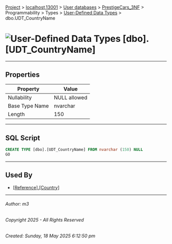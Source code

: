 #### 

[Project](../../../../../../index.md) > [localhost,13001](../../../../../index.md) > [User databases](../../../../index.md) > [PrestigeCars_3NF](../../../index.md) > Programmability > Types > [User-Defined Data Types](User-Defined_Data_Types.md) > dbo.UDT_CountryName

# ![User-Defined Data Types](../../../../../../Images/UserDefinedDataType32.png) [dbo].[UDT_CountryName]

---

## <a name="#properties"></a>Properties

| Property | Value |
|---|---|
| Nullability | NULL allowed |
| Base Type Name | nvarchar |
| Length | 150 |


---

## <a name="#sqlscript"></a>SQL Script

```sql
CREATE TYPE [dbo].[UDT_CountryName] FROM nvarchar (150) NULL
GO

```


---

## <a name="#usedby"></a>Used By

* [[Reference].[Country]](../../../Tables/Reference_Country.md)


---

###### Author:  m3

###### Copyright 2025 - All Rights Reserved

###### Created: Sunday, 18 May 2025 6:12:50 pm

